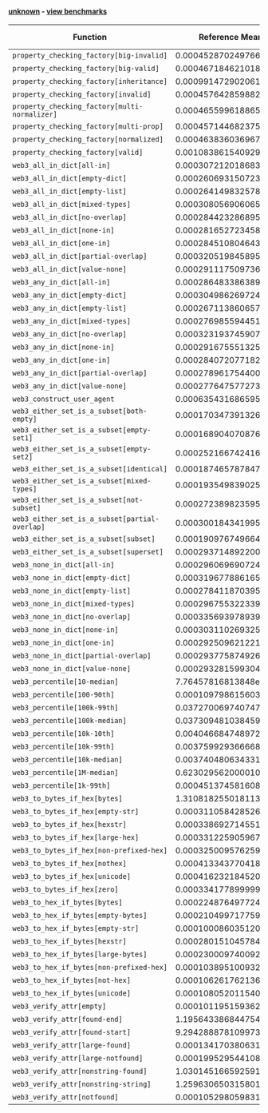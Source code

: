 #### [unknown](https://github.com/BobTheBuidler/faster-web3.py/blob/master/unknown) - [view benchmarks](https://github.com/BobTheBuidler/faster-web3.py/blob/master/unknown)

| Function | Reference Mean | Faster Mean | % Change | Speedup (%) | x Faster | Faster |
|----------|---------------|-------------|----------|-------------|----------|--------|
| `property_checking_factory[big-invalid]` | 0.0004528702497664641 | 0.00045882444001907406 | -1.31% | -1.30% | 0.99x | ❌ |
| `property_checking_factory[big-valid]` | 0.0004671846210180742 | 0.0004590524777394632 | 1.74% | 1.77% | 1.02x | ✅ |
| `property_checking_factory[inheritance]` | 0.000991472902061848 | 0.0009941186061523228 | -0.27% | -0.27% | 1.00x | ❌ |
| `property_checking_factory[invalid]` | 0.0004576428598825716 | 0.000463131977191884 | -1.20% | -1.19% | 0.99x | ❌ |
| `property_checking_factory[multi-normalizer]` | 0.00046559961886569147 | 0.00046287382361973577 | 0.59% | 0.59% | 1.01x | ✅ |
| `property_checking_factory[multi-prop]` | 0.0004571446823757113 | 0.0004635155050506641 | -1.39% | -1.37% | 0.99x | ❌ |
| `property_checking_factory[normalized]` | 0.0004638360369671549 | 0.00047297885292669437 | -1.97% | -1.93% | 0.98x | ❌ |
| `property_checking_factory[valid]` | 0.0010838615409298187 | 0.0010221062056603779 | 5.70% | 6.04% | 1.06x | ✅ |
| `web3_all_in_dict[all-in]` | 0.00030721201868316874 | 0.0003115907071723714 | -1.43% | -1.41% | 0.99x | ❌ |
| `web3_all_in_dict[empty-dict]` | 0.00026069315072307437 | 0.0002629466784106921 | -0.86% | -0.86% | 0.99x | ❌ |
| `web3_all_in_dict[empty-list]` | 0.0002641498325782799 | 0.0002666154130264011 | -0.93% | -0.92% | 0.99x | ❌ |
| `web3_all_in_dict[mixed-types]` | 0.00030805690606526586 | 0.00031172259687538783 | -1.19% | -1.18% | 0.99x | ❌ |
| `web3_all_in_dict[no-overlap]` | 0.00028442328689501253 | 0.0002982181744849358 | -4.85% | -4.63% | 0.95x | ❌ |
| `web3_all_in_dict[none-in]` | 0.0002816527234582558 | 0.00028338864880270674 | -0.62% | -0.61% | 0.99x | ❌ |
| `web3_all_in_dict[one-in]` | 0.00028451080464351233 | 0.0002892214091431021 | -1.66% | -1.63% | 0.98x | ❌ |
| `web3_all_in_dict[partial-overlap]` | 0.0003205198458957908 | 0.0003198276249575489 | 0.22% | 0.22% | 1.00x | ✅ |
| `web3_all_in_dict[value-none]` | 0.00029111750973612546 | 0.00028829067556073075 | 0.97% | 0.98% | 1.01x | ✅ |
| `web3_any_in_dict[all-in]` | 0.00028648338638977367 | 0.0002813201116087938 | 1.80% | 1.84% | 1.02x | ✅ |
| `web3_any_in_dict[empty-dict]` | 0.0003049862697247137 | 0.0003050677211660271 | -0.03% | -0.03% | 1.00x | ❌ |
| `web3_any_in_dict[empty-list]` | 0.0002671138606578869 | 0.0002634055595420798 | 1.39% | 1.41% | 1.01x | ✅ |
| `web3_any_in_dict[mixed-types]` | 0.0002769855944512074 | 0.000290563645494653 | -4.90% | -4.67% | 0.95x | ❌ |
| `web3_any_in_dict[no-overlap]` | 0.0003231937459071821 | 0.0003241008985101741 | -0.28% | -0.28% | 1.00x | ❌ |
| `web3_any_in_dict[none-in]` | 0.0002916755513257802 | 0.00028733711761353185 | 1.49% | 1.51% | 1.02x | ✅ |
| `web3_any_in_dict[one-in]` | 0.0002840720771825097 | 0.00027605309601998575 | 2.82% | 2.90% | 1.03x | ✅ |
| `web3_any_in_dict[partial-overlap]` | 0.0002789617544002854 | 0.0002923767856943854 | -4.81% | -4.59% | 0.95x | ❌ |
| `web3_any_in_dict[value-none]` | 0.0002776475772739807 | 0.000281429696187287 | -1.36% | -1.34% | 0.99x | ❌ |
| `web3_construct_user_agent` | 0.0006354316865959136 | 0.0006496924152434683 | -2.24% | -2.19% | 0.98x | ❌ |
| `web3_either_set_is_a_subset[both-empty]` | 0.00017034739132696958 | 0.00016880195178934292 | 0.91% | 0.92% | 1.01x | ✅ |
| `web3_either_set_is_a_subset[empty-set1]` | 0.00016890407087629753 | 0.00016858347354146256 | 0.19% | 0.19% | 1.00x | ✅ |
| `web3_either_set_is_a_subset[empty-set2]` | 0.00025216674241622253 | 0.0002534716130339279 | -0.52% | -0.51% | 0.99x | ❌ |
| `web3_either_set_is_a_subset[identical]` | 0.00018746578784783197 | 0.00018467699675048666 | 1.49% | 1.51% | 1.02x | ✅ |
| `web3_either_set_is_a_subset[mixed-types]` | 0.0001935498390252106 | 0.0001927120948193593 | 0.43% | 0.43% | 1.00x | ✅ |
| `web3_either_set_is_a_subset[not-subset]` | 0.00027238982359571306 | 0.0002745511500134592 | -0.79% | -0.79% | 0.99x | ❌ |
| `web3_either_set_is_a_subset[partial-overlap]` | 0.0003001843419953439 | 0.00029847391108379895 | 0.57% | 0.57% | 1.01x | ✅ |
| `web3_either_set_is_a_subset[subset]` | 0.00019097674966457386 | 0.00019218038288757282 | -0.63% | -0.63% | 0.99x | ❌ |
| `web3_either_set_is_a_subset[superset]` | 0.0002937148922002332 | 0.0002938558580791653 | -0.05% | -0.05% | 1.00x | ❌ |
| `web3_none_in_dict[all-in]` | 0.00029606969072484444 | 0.00029228471161850275 | 1.28% | 1.29% | 1.01x | ✅ |
| `web3_none_in_dict[empty-dict]` | 0.0003196778861650658 | 0.00031478265842815124 | 1.53% | 1.56% | 1.02x | ✅ |
| `web3_none_in_dict[empty-list]` | 0.00027841187039590954 | 0.0002799729715892721 | -0.56% | -0.56% | 0.99x | ❌ |
| `web3_none_in_dict[mixed-types]` | 0.0002967553223391191 | 0.0002907038707417881 | 2.04% | 2.08% | 1.02x | ✅ |
| `web3_none_in_dict[no-overlap]` | 0.00033569397893988247 | 0.00033728194193643855 | -0.47% | -0.47% | 1.00x | ❌ |
| `web3_none_in_dict[none-in]` | 0.00030311026932542334 | 0.000302450726064553 | 0.22% | 0.22% | 1.00x | ✅ |
| `web3_none_in_dict[one-in]` | 0.0002925096212215692 | 0.00028951606955704586 | 1.02% | 1.03% | 1.01x | ✅ |
| `web3_none_in_dict[partial-overlap]` | 0.00029377587492610967 | 0.00029129171382782557 | 0.85% | 0.85% | 1.01x | ✅ |
| `web3_none_in_dict[value-none]` | 0.00029328159930497316 | 0.0002896833666179873 | 1.23% | 1.24% | 1.01x | ✅ |
| `web3_percentile[10-median]` | 7.76457816813848e-05 | 5.74569714207291e-05 | 26.00% | 35.14% | 1.35x | ✅ |
| `web3_percentile[100-90th]` | 0.00010979861560370527 | 9.019014172792283e-05 | 17.86% | 21.74% | 1.22x | ✅ |
| `web3_percentile[100k-99th]` | 0.037270069740747695 | 0.036696912925928395 | 1.54% | 1.56% | 1.02x | ✅ |
| `web3_percentile[100k-median]` | 0.037309481038459595 | 0.03724687192592708 | 0.17% | 0.17% | 1.00x | ✅ |
| `web3_percentile[10k-10th]` | 0.004046684748972712 | 0.004108192504099489 | -1.52% | -1.50% | 0.99x | ❌ |
| `web3_percentile[10k-99th]` | 0.0037599293666684412 | 0.003673192293680684 | 2.31% | 2.36% | 1.02x | ✅ |
| `web3_percentile[10k-median]` | 0.0037404806343316614 | 0.0037233968277131653 | 0.46% | 0.46% | 1.00x | ✅ |
| `web3_percentile[1M-median]` | 0.6230295620000106 | 0.591220410599999 | 5.11% | 5.38% | 1.05x | ✅ |
| `web3_percentile[1k-99th]` | 0.0004513745816085174 | 0.0004282370665228719 | 5.13% | 5.40% | 1.05x | ✅ |
| `web3_to_bytes_if_hex[bytes]` | 1.3108182550181137e-05 | 1.2669648700186073e-05 | 3.35% | 3.46% | 1.03x | ✅ |
| `web3_to_bytes_if_hex[empty-str]` | 0.00031105842852606236 | 4.252637095584799e-05 | 86.33% | 631.45% | 7.31x | ✅ |
| `web3_to_bytes_if_hex[hexstr]` | 0.00033869271455108733 | 5.029336662400881e-05 | 85.15% | 573.43% | 6.73x | ✅ |
| `web3_to_bytes_if_hex[large-hex]` | 0.0003312259059679825 | 5.807522952323353e-05 | 82.47% | 470.34% | 5.70x | ✅ |
| `web3_to_bytes_if_hex[non-prefixed-hex]` | 0.0003250095762599539 | 4.803714937198688e-05 | 85.22% | 576.58% | 6.77x | ✅ |
| `web3_to_bytes_if_hex[nothex]` | 0.00041334377041894044 | 0.00023102642786972848 | 44.11% | 78.92% | 1.79x | ✅ |
| `web3_to_bytes_if_hex[unicode]` | 0.00041623218452069164 | 0.00024201876510927082 | 41.85% | 71.98% | 1.72x | ✅ |
| `web3_to_bytes_if_hex[zero]` | 0.0003341778999992564 | 5.059268727570624e-05 | 84.86% | 560.53% | 6.61x | ✅ |
| `web3_to_hex_if_bytes[bytes]` | 0.00022487649772491854 | 5.665348607185909e-05 | 74.81% | 296.93% | 3.97x | ✅ |
| `web3_to_hex_if_bytes[empty-bytes]` | 0.00021049971775904822 | 4.6600262085889565e-05 | 77.86% | 351.71% | 4.52x | ✅ |
| `web3_to_hex_if_bytes[empty-str]` | 0.00010008603512003607 | 0.0001009699684036352 | -0.88% | -0.88% | 0.99x | ❌ |
| `web3_to_hex_if_bytes[hexstr]` | 0.0002801510457848353 | 3.150606636985654e-05 | 88.75% | 789.20% | 8.89x | ✅ |
| `web3_to_hex_if_bytes[large-bytes]` | 0.00023000974009220268 | 5.980855842457432e-05 | 74.00% | 284.58% | 3.85x | ✅ |
| `web3_to_hex_if_bytes[non-prefixed-hex]` | 0.00010389510093276611 | 0.00010391283305526244 | -0.02% | -0.02% | 1.00x | ❌ |
| `web3_to_hex_if_bytes[not-hex]` | 0.00010626176213686031 | 0.0001038516188618001 | 2.27% | 2.32% | 1.02x | ✅ |
| `web3_to_hex_if_bytes[unicode]` | 0.00010805201154074445 | 0.00010941564130660261 | -1.26% | -1.25% | 0.99x | ❌ |
| `web3_verify_attr[empty]` | 0.00010119515936233635 | 0.00010111961929067411 | 0.07% | 0.07% | 1.00x | ✅ |
| `web3_verify_attr[found-end]` | 1.1956433868447546e-05 | 1.259244337372004e-05 | -5.32% | -5.05% | 0.95x | ❌ |
| `web3_verify_attr[found-start]` | 9.294288878109973e-06 | 9.758504119043622e-06 | -4.99% | -4.76% | 0.95x | ❌ |
| `web3_verify_attr[large-found]` | 0.00013417038063119022 | 0.00012896869390605808 | 3.88% | 4.03% | 1.04x | ✅ |
| `web3_verify_attr[large-notfound]` | 0.0001995295441085333 | 0.00020350630619429081 | -1.99% | -1.95% | 0.98x | ❌ |
| `web3_verify_attr[nonstring-found]` | 1.0301451665925916e-05 | 1.1690074577636364e-05 | -13.48% | -11.88% | 0.88x | ❌ |
| `web3_verify_attr[nonstring-string]` | 1.2596306503158018e-05 | 1.2927932271765821e-05 | -2.63% | -2.57% | 0.97x | ❌ |
| `web3_verify_attr[notfound]` | 0.00010529805983189133 | 0.00010910623310196486 | -3.62% | -3.49% | 0.97x | ❌ |
